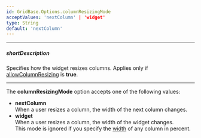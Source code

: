 ```yaml
---
id: GridBase.Options.columnResizingMode
acceptValues: 'nextColumn' | 'widget'
type: String
default: 'nextColumn'
---
```

---
##### shortDescription
Specifies how the widget resizes columns. Applies only if [allowColumnResizing]({basewidgetpath}/Configuration/#allowColumnResizing) is **true**.

---
The **columnResizingMode** option accepts one of the following values:

- **nextColumn**  
    When a user resizes a column, the width of the next column changes.  
- **widget**  
    When a user resizes a column, the width of the widget changes.  
    This mode is ignored if you specify the [width]({basewidgetpath}/Configuration/columns/#width) of any column in percent.